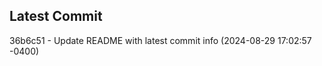 
## Latest Commit
36b6c51 - Update README with latest commit info (2024-08-29 17:02:57 -0400) <Yunxi-Zhou>
